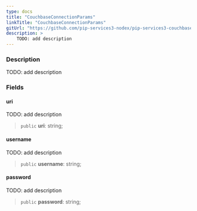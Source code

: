 ```yaml
---
type: docs
title: "CouchbaseConnectionParams"
linkTitle: "CouchbaseConnectionParams"
gitUrl: "https://github.com/pip-services3-nodex/pip-services3-couchbase-nodex"
description: >
    TODO: add description
---
```


### Description
TODO: add description


### Fields

<span class="hide-title-link">

#### uri
TODO: add description
> `public` **uri**: string;
#### username
TODO: add description
> `public` **username**: string;
#### password
TODO: add description
> `public` **password**: string;

</span>
